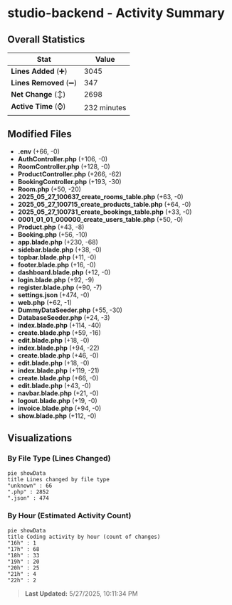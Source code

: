 # studio-backend - Activity Summary 

## Overall Statistics

| Stat                   | Value                                                             |
| ---------------------- | ----------------------------------------------------------------- |
| **Lines Added** (➕)   | 3045                                          |
| **Lines Removed** (➖) | 347                                        |
| **Net Change** (↕)    | 2698                |
| **Active Time** (⌚)   | 232 minutes |


## Modified Files
- **.env** (+66, -0)
- **AuthController.php** (+106, -0)
- **RoomController.php** (+128, -0)
- **ProductController.php** (+266, -62)
- **BookingController.php** (+193, -30)
- **Room.php** (+50, -20)
- **2025_05_27_100637_create_rooms_table.php** (+63, -0)
- **2025_05_27_100715_create_products_table.php** (+64, -0)
- **2025_05_27_100731_create_bookings_table.php** (+33, -0)
- **0001_01_01_000000_create_users_table.php** (+50, -0)
- **Product.php** (+43, -8)
- **Booking.php** (+56, -10)
- **app.blade.php** (+230, -68)
- **sidebar.blade.php** (+38, -0)
- **topbar.blade.php** (+11, -0)
- **footer.blade.php** (+16, -0)
- **dashboard.blade.php** (+12, -0)
- **login.blade.php** (+92, -9)
- **register.blade.php** (+90, -7)
- **settings.json** (+474, -0)
- **web.php** (+62, -1)
- **DummyDataSeeder.php** (+55, -30)
- **DatabaseSeeder.php** (+24, -3)
- **index.blade.php** (+114, -40)
- **create.blade.php** (+59, -16)
- **edit.blade.php** (+18, -0)
- **index.blade.php** (+94, -22)
- **create.blade.php** (+46, -0)
- **edit.blade.php** (+18, -0)
- **index.blade.php** (+119, -21)
- **create.blade.php** (+66, -0)
- **edit.blade.php** (+43, -0)
- **navbar.blade.php** (+21, -0)
- **logout.blade.php** (+19, -0)
- **invoice.blade.php** (+94, -0)
- **show.blade.php** (+112, -0)

## Visualizations

### By File Type (Lines Changed)

```mermaid
pie showData
title Lines changed by file type
"unknown" : 66
".php" : 2852
".json" : 474
```

### By Hour (Estimated Activity Count)

```mermaid
pie showData
title Coding activity by hour (count of changes)
"16h" : 1
"17h" : 68
"18h" : 33
"19h" : 20
"20h" : 25
"21h" : 4
"22h" : 2
```


> **Last Updated:** 5/27/2025, 10:11:34 PM